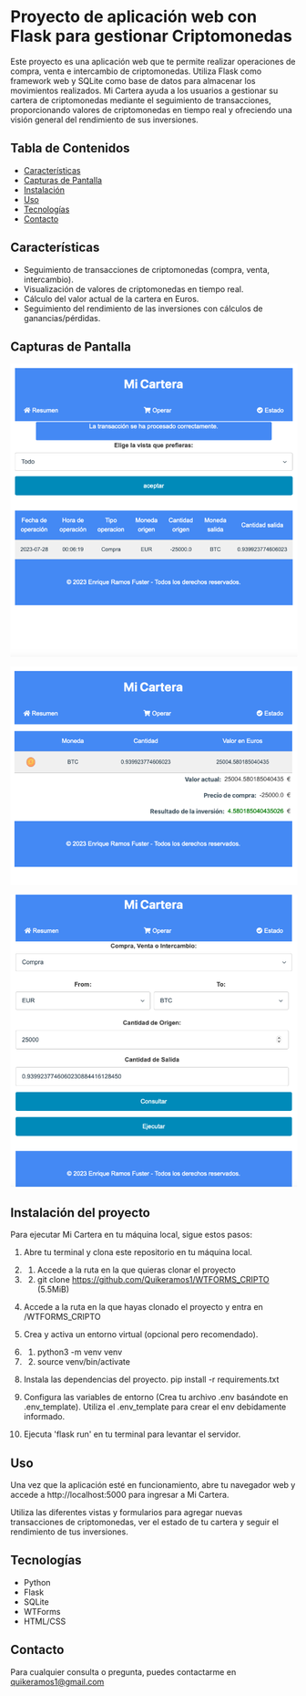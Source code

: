 # Proyecto de aplicación web con Flask para gestionar Criptomonedas

Este proyecto es una aplicación web que te permite realizar operaciones de compra, venta e intercambio de criptomonedas. Utiliza Flask como framework web y SQLite como base de datos para almacenar los movimientos realizados. Mi Cartera ayuda a los usuarios a gestionar su cartera de criptomonedas mediante el seguimiento de transacciones, proporcionando valores de criptomonedas en tiempo real y ofreciendo una visión general del rendimiento de sus inversiones.

## Tabla de Contenidos

- [Características](#características)
- [Capturas de Pantalla](#capturas-de-pantalla)
- [Instalación](#instalación)
- [Uso](#uso)
- [Tecnologías](#tecnologías)
- [Contacto](#contacto)

## Características

- Seguimiento de transacciones de criptomonedas (compra, venta, intercambio).
- Visualización de valores de criptomonedas en tiempo real.
- Cálculo del valor actual de la cartera en Euros.
- Seguimiento del rendimiento de las inversiones con cálculos de ganancias/pérdidas.


## Capturas de Pantalla

![Alt text](mi_cartera/static/images/screenshots/resumen.png)

![Alt text](mi_cartera/static/images/screenshots/estado.png)

![Alt text](mi_cartera/static/images/screenshots/compra.png)

## Instalación del proyecto

Para ejecutar Mi Cartera en tu máquina local, sigue estos pasos:

1. Abre tu terminal y clona este repositorio en tu máquina local.
1. 1. Accede a la ruta en la que quieras clonar el proyecto
1. 2. git clone https://github.com/Quikeramos1/WTFORMS_CRIPTO (5.5MiB)

2. Accede a la ruta en la que hayas clonado el proyecto y entra en /WTFORMS_CRIPTO

3. Crea y activa un entorno virtual (opcional pero recomendado).
3. 1. python3 -m venv venv
3. 2. source venv/bin/activate

4. Instala las dependencias del proyecto.
    pip install -r requirements.txt

5. Configura las variables de entorno (Crea tu archivo .env basándote en .env_template).
    Utiliza el .env_template para crear el env debidamente informado.

6. Ejecuta 'flask run' en tu terminal para levantar el servidor.

## Uso

Una vez que la aplicación esté en funcionamiento, abre tu navegador web y accede a http://localhost:5000 para ingresar a Mi Cartera.

Utiliza las diferentes vistas y formularios para agregar nuevas transacciones de criptomonedas, ver el estado de tu cartera y seguir el rendimiento de tus inversiones.

## Tecnologías

- Python
- Flask
- SQLite
- WTForms
- HTML/CSS

## Contacto

Para cualquier consulta o pregunta, puedes contactarme en quikeramos1@gmail.com

